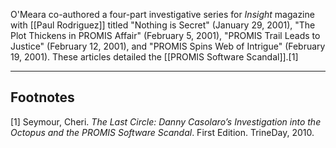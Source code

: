 O'Meara co-authored a four-part investigative series for *Insight* magazine with [[Paul Rodriguez]] titled "Nothing is Secret" (January 29, 2001), "The Plot Thickens in PROMIS Affair" (February 5, 2001), "PROMIS Trail Leads to Justice" (February 12, 2001), and "PROMIS Spins Web of Intrigue" (February 19, 2001). These articles detailed the [[PROMIS Software Scandal]].[1]

---
## Footnotes
[1] Seymour, Cheri. *The Last Circle: Danny Casolaro’s Investigation into the Octopus and the PROMIS Software Scandal*. First Edition. TrineDay, 2010.